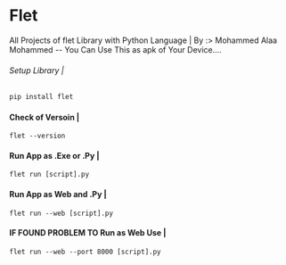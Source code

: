 # Flet
All Projects of flet Library with Python Language | By :> Mohammed Alaa Mohammed -- You Can Use This as apk of Your Device....

###### Setup  Library |
```python
pip install flet
```
#### Check of Versoin |
```
flet --version
```
#### Run App as .Exe or .Py |
```
flet run [script].py
```
#### Run App as Web and .Py |
```
flet run --web [script].py
```
#### <h4>IF FOUND PROBLEM TO Run as Web Use |</h4>
```
flet run --web --port 8000 [script].py
```
